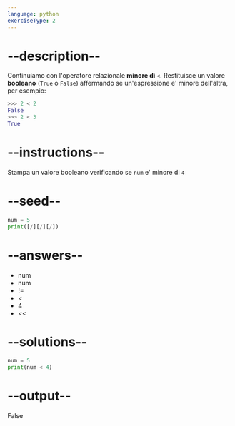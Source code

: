 ```yaml
---
language: python
exerciseType: 2
---
```


# --description--

Continuiamo con l'operatore relazionale **minore di** `<`.
Restituisce un valore **booleano** (`True` o `False`) affermando se un'espressione e' minore dell'altra, per esempio:
```python
>>> 2 < 2
False
>>> 2 < 3
True
```

# --instructions--

Stampa un valore booleano verificando se `num` e' minore di `4`

# --seed--

```python
num = 5
print([/][/][/])
```

# --answers--

- num 
- num 
- != 
- < 
- 4
- << 

# --solutions--

```python
num = 5
print(num < 4)
```

# --output--

False
